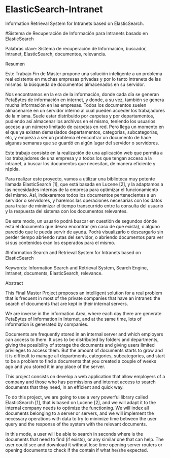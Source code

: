 # ElasticSearch-Intranet
Information Retrieval System for Intranets based on ElasticSearch.



#Sistema de Recuperación de Información para Intranets basado en ElasticSearch

Palabras clave: Sistema de recuperación de Información, buscador, Intranet, ElasticSearch, documentos, relevancia.


Resumen

Este Trabajo Fin de Máster propone una solución inteligente a un problema real existente en muchas empresas privadas y por lo tanto intranets de las mismas: la búsqueda de documentos almacenados en su servidor.

Nos encontramos en la era de la información, donde cada día se generan PetaBytes de información en internet, y donde, a su vez, también se genera mucha información en las empresas. Todos los documentos suelen almacenarse en un servidor interno al cual pueden acceder los trabajadores de la misma. Suele estar distribuido por carpetas y por departamentos, pudiendo así almacenar los archivos en el mismo, teniendo los usuarios acceso a un número limitado de carpetas en red. Pero llega un momento en el que ya existen demasiados departamentos, categorías, subcategorías, etc, y empieza a ser un problema el encontrar un documento de hace algunas semanas que se guardó en algún lugar del servidor o servidores.

Este trabajo consiste en la realización de una aplicación web que permita a los trabajadores de una empresa y a todos los que tengan acceso a la intranet, a buscar los documentos que necesitan, de manera eficiente y rápida.

Para realizar este proyecto, vamos a utilizar una biblioteca muy potente llamada ElasticSearch [1], que está basada en Lucene [2], y la adaptamos a las necesidades internas de la empresa para optimizar el funcionamiento del mismo. Así, indexaremos todos los documentos pertenecientes a un servidor o servidores, y haremos las operaciones necesarias con los datos para tratar de minimizar el tiempo transcurrido entre la consulta del usuario y la respuesta del sistema con los documentos relevantes.

De este modo, un usuario podrá buscar en cuestión de segundos dónde está el documento que desea encontrar (en caso de que exista), o alguno parecido que le pueda servir de ayuda. Podrá visualizarlo o descargarlo sin perder tiempo abriendo rutas del servidor, o abriendo documentos para ver si sus contenidos eran los esperados para el mismo.


#Information Search and Retrieval System  for Intranets based on ElasticSearch

Keywords:  Information Search and Retrieval System, Search Engine, Intranet, documents, ElasticSearch, relevance.

Abstract

This Final Master Project proposes an intelligent solution for a real problem that is frecuent in most of the private companies that have an intranet: the search of documents that are kept in their internal servers.

We are inverse in the information Area, where each day there are generate PetaBytes of Information in Internet, and at the same time, lots of information is generated by companies. 

Documents are frequently stored in an internal server and which employers can access to them. It uses to be distributed by folders and departments, giving the possibility of storage the documents and giving users limited privileges to access them. But the amount of documents starts to grow and it is difficult to manage all departments, categories, subcategories, and start to be a problem to find a documents that you created a couple of weeks ago and you stored it in any place of the server.

This project consists on develop a web application that allow employers of a company and those who has permissions and internet access to search documents that they need, in an efficient and quick way.

To do this project, we are going to use a very powerful library called ElasticSearch [1], that is based on Lucene [2], and we will adapt it to the internal company needs to optimize the functioning. We will index all documents belonging to a server or servers, and we will implement the necessary operations with data to try to minimize time between the user query and the response of the system with the relevant documents.

In this mode, a user will be able to search in seconds where is the documents that need to find (if exists), or any similar one that can help. The user could see and download it without lose time opening server routers or opening documents to check if the contain if what he/she expected. 



